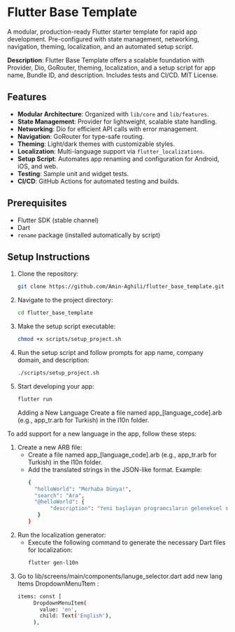 # Flutter Base Template

A modular, production-ready Flutter starter template for rapid app development. Pre-configured with state management, networking, navigation, theming, localization, and an automated setup script.

**Description**: Flutter Base Template offers a scalable foundation with Provider, Dio, GoRouter, theming, localization, and a setup script for app name, Bundle ID, and description. Includes tests and CI/CD. MIT License.

## Features

- **Modular Architecture**: Organized with `lib/core` and `lib/features`.
- **State Management**: Provider for lightweight, scalable state handling.
- **Networking**: Dio for efficient API calls with error management.
- **Navigation**: GoRouter for type-safe routing.
- **Theming**: Light/dark themes with customizable styles.
- **Localization**: Multi-language support via `flutter_localizations`.
- **Setup Script**: Automates app renaming and configuration for Android, iOS, and web.
- **Testing**: Sample unit and widget tests.
- **CI/CD**: GitHub Actions for automated testing and builds.

## Prerequisites

- Flutter SDK (stable channel)
- Dart
- `rename` package (installed automatically by script)

## Setup Instructions

1. Clone the repository:
   ```bash
   git clone https://github.com/Amin-Aghili/flutter_base_template.git
   ```
2. Navigate to the project directory:
   ```bash
   cd flutter_base_template
   ```
3. Make the setup script executable:
   ```bash
   chmod +x scripts/setup_project.sh
   ```
4. Run the setup script and follow prompts for app name, company domain, and description:
   ```bash
   ./scripts/setup_project.sh
   ```
5. Start developing your app:
   ```bash
   flutter run
   ```
   Adding a New Language
   Create a file named app\_[language_code].arb (e.g., app_tr.arb for Turkish) in the l10n folder.

To add support for a new language in the app, follow these steps:

1. Create a new ARB file:
   - Create a file named app\_[language_code].arb (e.g., app_tr.arb for Turkish) in the l10n folder.
   - Add the translated strings in the JSON-like format. Example:
     ```bash
     {
       "helloWorld": "Merhaba Dünya!",
       "search": "Ara",
       "@helloWorld": {
            "description": "Yeni başlayan programcıların geleneksel selamlaması"
        }
     }
     ```
2. Run the localization generator:
   - Execute the following command to generate the necessary Dart files for localization:
     ```bash
     flutter gen-l10n
     ```
3. Go to lib/screens/main/components/lanuge_selector.dart add new lang Items DropdownMenuTtem :
   ```bash
   items: const [
        DropdownMenuItem(
          value: 'en',
          child: Text('English'),
        ),
   ```

